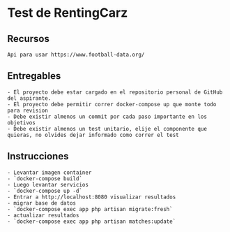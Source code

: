 # Test de RentingCarz

## Recursos
`
Api para usar https://www.football-data.org/
`

## Entregables

    - El proyecto debe estar cargado en el repositorio personal de GitHub del aspirante.
    - El proyecto debe permitir correr docker-compose up que monte todo para revision
    - Debe existir almenos un commit por cada paso importante en los objetivos
    - Debe existir almenos un test unitario, elije el componente que quieras, no olvides dejar informado como correr el test

## Instrucciones
    - Levantar imagen container
    - `docker-compose build`
    - Luego levantar servicios
    - `docker-compose up -d`
    - Entrar a http://localhost:8080 visualizar resultados
    - migrar base de datos 
    - `docker-compose exec app php artisan migrate:fresh`
    - actualizar resultados 
    - `docker-compose exec app php artisan matches:update`